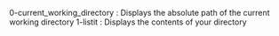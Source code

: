 0-current_working_directory : Displays the absolute path of the current working directory
1-listit : Displays the contents of your directory
